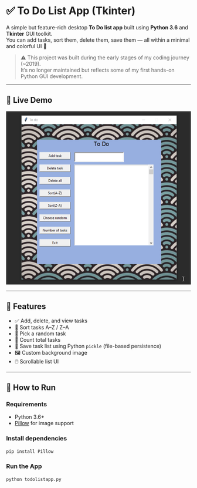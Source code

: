 # ✅ To Do List App (Tkinter)

A simple but feature-rich desktop **To Do list app** built using **Python 3.6** and **Tkinter** GUI toolkit.  
You can add tasks, sort them, delete them, save them — all within a minimal and colorful UI 🌈

> ⚠️ This project was built during the early stages of my coding journey (~2019).  
> It’s no longer maintained but reflects some of my first hands-on Python GUI development.

---

## 📸 Live Demo

![Live-demo](assets/live-demo.gif)  

---

## 🧠 Features

- ✅ Add, delete, and view tasks
- 🔄 Sort tasks A–Z / Z–A
- 🎲 Pick a random task
- 🧮 Count total tasks
- 💾 Save task list using Python `pickle` (file-based persistence)
- 🖼️ Custom background image
- 🖱️ Scrollable list UI

---

## 🚀 How to Run

### Requirements

- Python 3.6+
- [Pillow](https://pypi.org/project/Pillow/) for image support

### Install dependencies

```bash
pip install Pillow
```

### Run the App
```bash
python todolistapp.py
```
